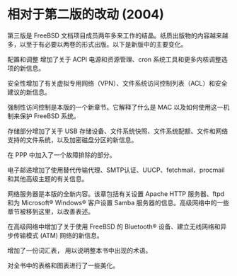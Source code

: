 # 相对于第二版的改动 (2004)

第三版是 FreeBSD 文档项目成员两年多来工作的结晶。纸质出版物的内容越来越多，以至于有必要以两卷的形式出版。以下是新版中的主要变化。

配置和调整 增加了关于 ACPI 电源和资源管理、cron 系统工具和更多内核调整选项的新信息。

安全性增加了有关虚拟专用网络（VPN）、文件系统访问控制列表（ACL）和安全建议的新信息。

强制性访问控制是本版的一个新章节。它解释了什么是 MAC 以及如何使用这一机制来保护 FreeBSD 系统。

存储部分增加了关于 USB 存储设备、文件系统快照、文件系统配额、文件和网络支持的文件系统，以及加密磁盘分区的新信息。

在 PPP 中加入了一个故障排除的部分。

电子邮递增加了使用替代传输代理、SMTP认证、UUCP、fetchmail、procmail 和其他高级主题的有关信息。

网络服务器是本版的全新内容。该章包括有关设置 Apache HTTP 服务器、ftpd 和为 Microsoft® Windows® 客户设置 Samba 服务器的信息。高级网络中的一些章节被移到这里，以改善表述。

在高级网络中增加了关于使用 FreeBSD 的 Bluetooth® 设备、建立无线网络和异步传输模式 (ATM) 网络的新信息。

增加了一份词汇表， 用以说明整本书中出现的术语。

对全书中的表格和图表进行了一些美化。
